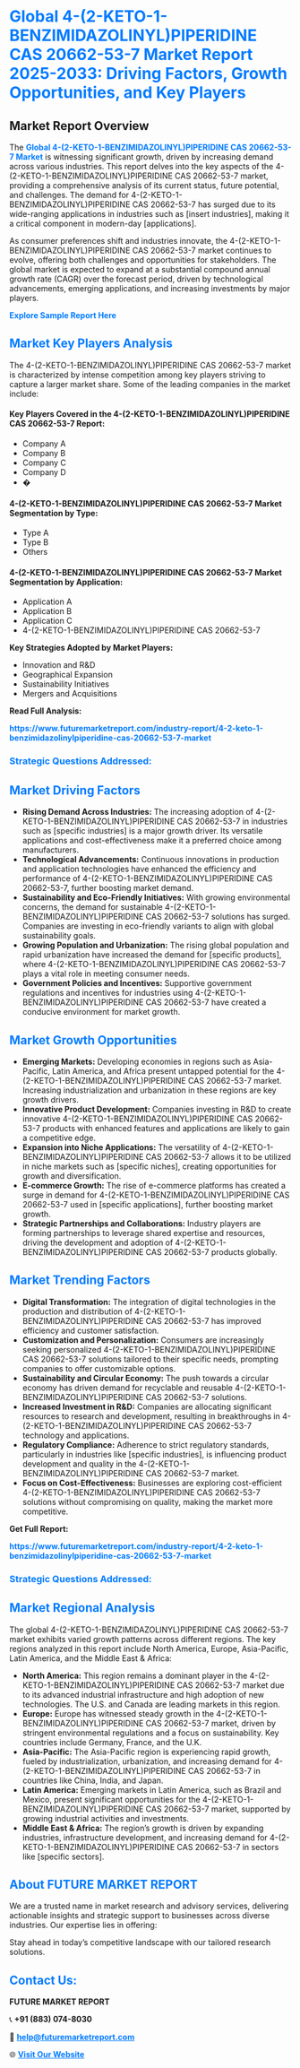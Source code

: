 <h1 style="color: #007BFF;">Global 4-(2-KETO-1-BENZIMIDAZOLINYL)PIPERIDINE CAS 20662-53-7 Market Report 2025-2033: Driving Factors, Growth Opportunities, and Key Players</h1>

<section id="overview">
<h2>Market Report Overview</h2>
<p>The <a href="https://www.futuremarketreport.com/industry-report/4-2-keto-1-benzimidazolinylpiperidine-cas-20662-53-7-market" style="color: #007BFF; text-decoration: none;"><strong>Global 4-(2-KETO-1-BENZIMIDAZOLINYL)PIPERIDINE CAS 20662-53-7 Market</strong></a> is witnessing significant growth, driven by increasing demand across various industries. This report delves into the key aspects of the 4-(2-KETO-1-BENZIMIDAZOLINYL)PIPERIDINE CAS 20662-53-7 market, providing a comprehensive analysis of its current status, future potential, and challenges. The demand for 4-(2-KETO-1-BENZIMIDAZOLINYL)PIPERIDINE CAS 20662-53-7 has surged due to its wide-ranging applications in industries such as [insert industries], making it a critical component in modern-day [applications].</p>
<p>As consumer preferences shift and industries innovate, the 4-(2-KETO-1-BENZIMIDAZOLINYL)PIPERIDINE CAS 20662-53-7 market continues to evolve, offering both challenges and opportunities for stakeholders. The global market is expected to expand at a substantial compound annual growth rate (CAGR) over the forecast period, driven by technological advancements, emerging applications, and increasing investments by major players.</p>
</section>

<section id="overview">
<p><a href="https://www.futuremarketreport.com/request-sample/reportId=111921" style="color: #007BFF; text-decoration: none;"><strong>Explore Sample Report Here</strong></a></p>
</section>

<section id="key-players">
<h2 style="color: #007BFF;">Market Key Players Analysis</h2>
<p>The 4-(2-KETO-1-BENZIMIDAZOLINYL)PIPERIDINE CAS 20662-53-7 market is characterized by intense competition among key players striving to capture a larger market share. Some of the leading companies in the market include:</p>
<h4>Key Players Covered in the 4-(2-KETO-1-BENZIMIDAZOLINYL)PIPERIDINE CAS 20662-53-7 Report:</h4>
<ul><li>Company A</li><li>Company B</li><li>Company C</li><li>Company D</li><li>�</li></ul>
<h4>4-(2-KETO-1-BENZIMIDAZOLINYL)PIPERIDINE CAS 20662-53-7 Market Segmentation by Type:</h4>
<ul><li>Type A</li><li>Type B</li><li>Others</li></ul>

<h4>4-(2-KETO-1-BENZIMIDAZOLINYL)PIPERIDINE CAS 20662-53-7 Market Segmentation by Application:</h4>
<ul><li>Application A</li><li>Application B</li><li>Application C</li><li>4-(2-KETO-1-BENZIMIDAZOLINYL)PIPERIDINE CAS 20662-53-7</li></ul>
<p><strong>Key Strategies Adopted by Market Players:</strong></p>
<ul>
<li>Innovation and R&D</li>
<li>Geographical Expansion</li>
<li>Sustainability Initiatives</li>
<li>Mergers and Acquisitions</li>
</ul>
</section>

<section>
<p><strong>Read Full Analysis: </strong></p><a href="https://www.futuremarketreport.com/industry-report/4-2-keto-1-benzimidazolinylpiperidine-cas-20662-53-7-market" style="color: #007BFF; text-decoration: none;"><strong>https://www.futuremarketreport.com/industry-report/4-2-keto-1-benzimidazolinylpiperidine-cas-20662-53-7-market</strong></a>
<h3 style="color: #007BFF;">Strategic Questions Addressed:</h3>
</section>

<section id="driving-factors">
<h2 style="color: #007BFF;">Market Driving Factors</h2>
<ul>
<li><strong>Rising Demand Across Industries:</strong> The increasing adoption of 4-(2-KETO-1-BENZIMIDAZOLINYL)PIPERIDINE CAS 20662-53-7 in industries such as [specific industries] is a major growth driver. Its versatile applications and cost-effectiveness make it a preferred choice among manufacturers.</li>
<li><strong>Technological Advancements:</strong> Continuous innovations in production and application technologies have enhanced the efficiency and performance of 4-(2-KETO-1-BENZIMIDAZOLINYL)PIPERIDINE CAS 20662-53-7, further boosting market demand.</li>
<li><strong>Sustainability and Eco-Friendly Initiatives:</strong> With growing environmental concerns, the demand for sustainable 4-(2-KETO-1-BENZIMIDAZOLINYL)PIPERIDINE CAS 20662-53-7 solutions has surged. Companies are investing in eco-friendly variants to align with global sustainability goals.</li>
<li><strong>Growing Population and Urbanization:</strong> The rising global population and rapid urbanization have increased the demand for [specific products], where 4-(2-KETO-1-BENZIMIDAZOLINYL)PIPERIDINE CAS 20662-53-7 plays a vital role in meeting consumer needs.</li>
<li><strong>Government Policies and Incentives:</strong> Supportive government regulations and incentives for industries using 4-(2-KETO-1-BENZIMIDAZOLINYL)PIPERIDINE CAS 20662-53-7 have created a conducive environment for market growth.</li>
</ul>
</section>

<section id="growth-opportunities">
<h2 style="color: #007BFF;">Market Growth Opportunities</h2>
<ul>
<li><strong>Emerging Markets:</strong> Developing economies in regions such as Asia-Pacific, Latin America, and Africa present untapped potential for the 4-(2-KETO-1-BENZIMIDAZOLINYL)PIPERIDINE CAS 20662-53-7 market. Increasing industrialization and urbanization in these regions are key growth drivers.</li>
<li><strong>Innovative Product Development:</strong> Companies investing in R&D to create innovative 4-(2-KETO-1-BENZIMIDAZOLINYL)PIPERIDINE CAS 20662-53-7 products with enhanced features and applications are likely to gain a competitive edge.</li>
<li><strong>Expansion into Niche Applications:</strong> The versatility of 4-(2-KETO-1-BENZIMIDAZOLINYL)PIPERIDINE CAS 20662-53-7 allows it to be utilized in niche markets such as [specific niches], creating opportunities for growth and diversification.</li>
<li><strong>E-commerce Growth:</strong> The rise of e-commerce platforms has created a surge in demand for 4-(2-KETO-1-BENZIMIDAZOLINYL)PIPERIDINE CAS 20662-53-7 used in [specific applications], further boosting market growth.</li>
<li><strong>Strategic Partnerships and Collaborations:</strong> Industry players are forming partnerships to leverage shared expertise and resources, driving the development and adoption of 4-(2-KETO-1-BENZIMIDAZOLINYL)PIPERIDINE CAS 20662-53-7 products globally.</li>
</ul>
</section>

<section id="trending-factors">
<h2 style="color: #007BFF;">Market Trending Factors</h2>
<ul>
<li><strong>Digital Transformation:</strong> The integration of digital technologies in the production and distribution of 4-(2-KETO-1-BENZIMIDAZOLINYL)PIPERIDINE CAS 20662-53-7 has improved efficiency and customer satisfaction.</li>
<li><strong>Customization and Personalization:</strong> Consumers are increasingly seeking personalized 4-(2-KETO-1-BENZIMIDAZOLINYL)PIPERIDINE CAS 20662-53-7 solutions tailored to their specific needs, prompting companies to offer customizable options.</li>
<li><strong>Sustainability and Circular Economy:</strong> The push towards a circular economy has driven demand for recyclable and reusable 4-(2-KETO-1-BENZIMIDAZOLINYL)PIPERIDINE CAS 20662-53-7 solutions.</li>
<li><strong>Increased Investment in R&D:</strong> Companies are allocating significant resources to research and development, resulting in breakthroughs in 4-(2-KETO-1-BENZIMIDAZOLINYL)PIPERIDINE CAS 20662-53-7 technology and applications.</li>
<li><strong>Regulatory Compliance:</strong> Adherence to strict regulatory standards, particularly in industries like [specific industries], is influencing product development and quality in the 4-(2-KETO-1-BENZIMIDAZOLINYL)PIPERIDINE CAS 20662-53-7 market.</li>
<li><strong>Focus on Cost-Effectiveness:</strong> Businesses are exploring cost-efficient 4-(2-KETO-1-BENZIMIDAZOLINYL)PIPERIDINE CAS 20662-53-7 solutions without compromising on quality, making the market more competitive.</li>
</ul>
</section>

<section>
<p><strong>Get Full Report: </strong></p><a href="https://www.futuremarketreport.com/industry-report/4-2-keto-1-benzimidazolinylpiperidine-cas-20662-53-7-market" style="color: #007BFF; text-decoration: none;"><strong>https://www.futuremarketreport.com/industry-report/4-2-keto-1-benzimidazolinylpiperidine-cas-20662-53-7-market</strong></a>
<h3 style="color: #007BFF;">Strategic Questions Addressed:</h3>
</section>


<section id="regional-analysis">
<h2 style="color: #007BFF;">Market Regional Analysis</h2>
<p>The global 4-(2-KETO-1-BENZIMIDAZOLINYL)PIPERIDINE CAS 20662-53-7 market exhibits varied growth patterns across different regions. The key regions analyzed in this report include North America, Europe, Asia-Pacific, Latin America, and the Middle East & Africa:</p>
<ul>
<li><strong>North America:</strong> This region remains a dominant player in the 4-(2-KETO-1-BENZIMIDAZOLINYL)PIPERIDINE CAS 20662-53-7 market due to its advanced industrial infrastructure and high adoption of new technologies. The U.S. and Canada are leading markets in this region.</li>
<li><strong>Europe:</strong> Europe has witnessed steady growth in the 4-(2-KETO-1-BENZIMIDAZOLINYL)PIPERIDINE CAS 20662-53-7 market, driven by stringent environmental regulations and a focus on sustainability. Key countries include Germany, France, and the U.K.</li>
<li><strong>Asia-Pacific:</strong> The Asia-Pacific region is experiencing rapid growth, fueled by industrialization, urbanization, and increasing demand for 4-(2-KETO-1-BENZIMIDAZOLINYL)PIPERIDINE CAS 20662-53-7 in countries like China, India, and Japan.</li>
<li><strong>Latin America:</strong> Emerging markets in Latin America, such as Brazil and Mexico, present significant opportunities for the 4-(2-KETO-1-BENZIMIDAZOLINYL)PIPERIDINE CAS 20662-53-7 market, supported by growing industrial activities and investments.</li>
<li><strong>Middle East & Africa:</strong> The region’s growth is driven by expanding industries, infrastructure development, and increasing demand for 4-(2-KETO-1-BENZIMIDAZOLINYL)PIPERIDINE CAS 20662-53-7 in sectors like [specific sectors].</li>
</ul>
</section>

<footer>
<h2 style="color: #007BFF;">About FUTURE MARKET REPORT</h2>
<p>We are a trusted name in market research and advisory services, delivering actionable insights and strategic support to businesses across diverse industries. Our expertise lies in offering:</p>

<p>Stay ahead in today’s competitive landscape with our tailored research solutions.</p>

<h2 style="color: #007BFF;">Contact Us:</h2>
<p><strong>FUTURE MARKET REPORT</strong></p>
<p>📞 <strong>+91 (883) 074-8030</strong></p>
<p>📧 <strong><a href="mailto:help@futuremarketreport.com" style="color: #007BFF;">help@futuremarketreport.com</a></strong></p>
<p>🌐 <strong><a href="https://www.futuremarketreport.com/" style="color: #007BFF;">Visit Our Website</a></strong></p>
</footer>